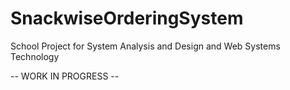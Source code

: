 # SnackwiseOrderingSystem
School Project for System Analysis and Design and Web Systems Technology

-- WORK IN PROGRESS --
